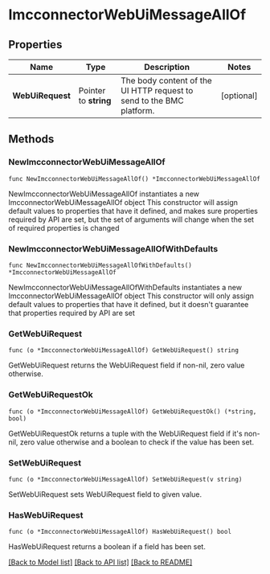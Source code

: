 # ImcconnectorWebUiMessageAllOf

## Properties

Name | Type | Description | Notes
------------ | ------------- | ------------- | -------------
**WebUiRequest** | Pointer to **string** | The body content of the UI HTTP request to send to the BMC platform. | [optional] 

## Methods

### NewImcconnectorWebUiMessageAllOf

`func NewImcconnectorWebUiMessageAllOf() *ImcconnectorWebUiMessageAllOf`

NewImcconnectorWebUiMessageAllOf instantiates a new ImcconnectorWebUiMessageAllOf object
This constructor will assign default values to properties that have it defined,
and makes sure properties required by API are set, but the set of arguments
will change when the set of required properties is changed

### NewImcconnectorWebUiMessageAllOfWithDefaults

`func NewImcconnectorWebUiMessageAllOfWithDefaults() *ImcconnectorWebUiMessageAllOf`

NewImcconnectorWebUiMessageAllOfWithDefaults instantiates a new ImcconnectorWebUiMessageAllOf object
This constructor will only assign default values to properties that have it defined,
but it doesn't guarantee that properties required by API are set

### GetWebUiRequest

`func (o *ImcconnectorWebUiMessageAllOf) GetWebUiRequest() string`

GetWebUiRequest returns the WebUiRequest field if non-nil, zero value otherwise.

### GetWebUiRequestOk

`func (o *ImcconnectorWebUiMessageAllOf) GetWebUiRequestOk() (*string, bool)`

GetWebUiRequestOk returns a tuple with the WebUiRequest field if it's non-nil, zero value otherwise
and a boolean to check if the value has been set.

### SetWebUiRequest

`func (o *ImcconnectorWebUiMessageAllOf) SetWebUiRequest(v string)`

SetWebUiRequest sets WebUiRequest field to given value.

### HasWebUiRequest

`func (o *ImcconnectorWebUiMessageAllOf) HasWebUiRequest() bool`

HasWebUiRequest returns a boolean if a field has been set.


[[Back to Model list]](../README.md#documentation-for-models) [[Back to API list]](../README.md#documentation-for-api-endpoints) [[Back to README]](../README.md)


